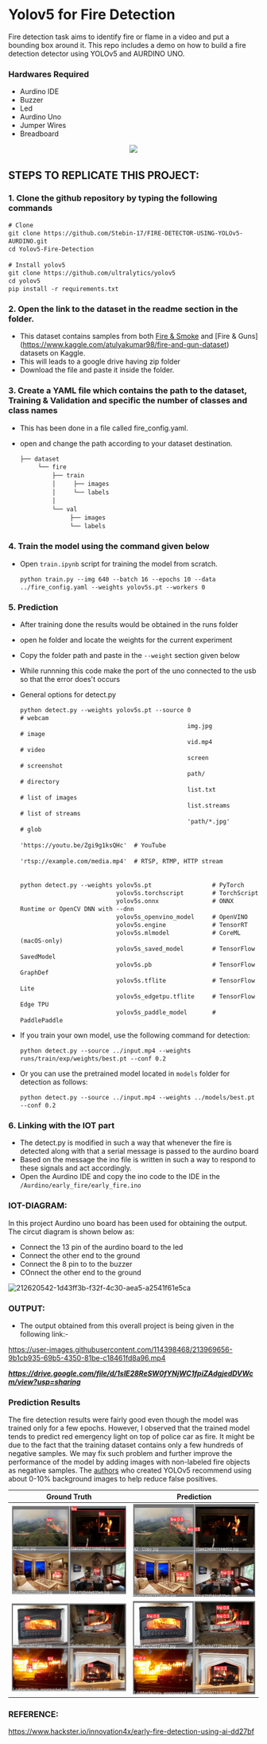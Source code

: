 # Yolov5 for Fire Detection

Fire detection task aims to identify fire or flame in a video and put a bounding box around it. This repo includes a demo on how to build a fire detection detector using YOLOv5 and AURDINO UNO. 

### Hardwares Required
 - Aurdino IDE
 - Buzzer
 - Led
 - Aurdino Uno
 - Jumper Wires
 - Breadboard


<p align="center">
  <img src="results/result.gif" />
</p>


## STEPS TO REPLICATE THIS PROJECT:

### 1. Clone the github repository by typing the following commands
```
# Clone
git clone https://github.com/Stebin-17/FIRE-DETECTOR-USING-YOLOv5-AURDINO.git
cd Yolov5-Fire-Detection

# Install yolov5
git clone https://github.com/ultralytics/yolov5  
cd yolov5
pip install -r requirements.txt

```
### 2. Open the link to the dataset in the readme section in the folder. 

  - This dataset contains samples from both [Fire & Smoke](https://www.kaggle.com/dataclusterlabs/fire-and-smoke-dataset) and [Fire & Guns]                                 (https://www.kaggle.com/atulyakumar98/fire-and-gun-dataset) datasets on Kaggle.
  - This will leads to a google drive having zip folder
  - Download the file and paste it inside the folder.
          
### 3. Create a YAML file which contains the path to the dataset, Training & Validation and specific the number of classes and class names

  - This has been done in a file called fire_config.yaml.
  - open and change the path according to your dataset destination.
  
      ```bash
    ├── dataset
           └── fire
               ├── train
               │     ├── images
               │     └── labels
               │ 
               └── val
                    ├── images
                    └── labels
    ```
 
  
### 4. Train the model using the command given below

  - Open ```train.ipynb``` script for training the model from scratch. 
    ```
    python train.py --img 640 --batch 16 --epochs 10 --data ../fire_config.yaml --weights yolov5s.pt --workers 0
    ```
### 5. Prediction
   - After training done the results would be obtained in the runs folder
   - open he folder and locate the weights for the current experiment
   - Copy the folder path and paste in the ```--weight``` section given below
   - While runnning this code make the port of the uno connected to the usb so that the error does't occurs
   - General options for detect.py
      
      ```
      python detect.py --weights yolov5s.pt --source 0                               # webcam
                                                     img.jpg                         # image
                                                     vid.mp4                         # video
                                                     screen                          # screenshot
                                                     path/                           # directory
                                                     list.txt                        # list of images
                                                     list.streams                    # list of streams
                                                     'path/*.jpg'                    # glob
                                                     'https://youtu.be/Zgi9g1ksQHc'  # YouTube
                                                     'rtsp://example.com/media.mp4'  # RTSP, RTMP, HTTP stream
                                                     
                                                     
      python detect.py --weights yolov5s.pt                 # PyTorch
                                 yolov5s.torchscript        # TorchScript
                                 yolov5s.onnx               # ONNX Runtime or OpenCV DNN with --dnn
                                 yolov5s_openvino_model     # OpenVINO
                                 yolov5s.engine             # TensorRT
                                 yolov5s.mlmodel            # CoreML (macOS-only)
                                 yolov5s_saved_model        # TensorFlow SavedModel
                                 yolov5s.pb                 # TensorFlow GraphDef
                                 yolov5s.tflite             # TensorFlow Lite
                                 yolov5s_edgetpu.tflite     # TensorFlow Edge TPU
                                 yolov5s_paddle_model       # PaddlePaddle
      ```

   - If you train your own model, use the following command for detection:
      ```
      python detect.py --source ../input.mp4 --weights runs/train/exp/weights/best.pt --conf 0.2
      ```
   
   - Or you can use the pretrained model located in ```models``` folder for detection as follows:
      ```
      python detect.py --source ../input.mp4 --weights ../models/best.pt --conf 0.2
      ```
### 6. Linking with the IOT part
  - The detect.py is modified in such a way that whenever the fire is detected along with that a serial message is passed to the aurdino board 
  - Based on the message the ino file is written in such a way to respond to these signals and act accordingly.
  - Open the Aurdino IDE and copy the ino code to the IDE in the ```/Aurdino/early_fire/early_fire.ino```



### IOT-DIAGRAM:

In this project Aurdino uno board has been used for obtaining the output. The circut diagram is shown below as:

+ Connect the 13 pin of the aurdino board to the led
+ Connect the other end to the ground
+ Connect the 8 pin to to the buzzer 
+ COnnect the other end to the ground

![212620542-1d43ff3b-f32f-4c30-aea5-a2541f61e5ca](https://user-images.githubusercontent.com/114398468/213150218-d20e96ad-869a-4cf4-a4d3-c8f630dc34f7.jpg)




### OUTPUT:
- The output obtained from this overall project is being given in the following link:-

https://user-images.githubusercontent.com/114398468/213969656-9b1cb935-69b5-4350-81be-c18461fd8a96.mp4

___https://drive.google.com/file/d/1sIE28ReSW0fYNjWC1fpiZAdgjedDVWcm/view?usp=sharing___

### Prediction Results
The fire detection results were fairly good even though the model was trained only for a few epochs. However, I observed that the trained model tends to predict red emergency light on top of police car as fire. It might be due to the fact that the training dataset contains only a few hundreds of negative samples. We may fix such problem and further improve the performance of the model by adding images with non-labeled fire objects as negative samples. The [authors](https://github.com/ultralytics/yolov5/wiki/Tips-for-Best-Training-Results) who created YOLOv5 recommend using about 0-10% background images to help reduce false positives. 

| Ground Truth | Prediction | 
| :-: | :-: |
| ![](results/val_batch2_labels_1.jpg) | ![](results/val_batch2_pred_1.jpg) |
| ![](results/val_batch2_labels_2.jpg) | ![](results/val_batch2_pred_2.jpg) | 

### REFERENCE:
https://www.hackster.io/innovation4x/early-fire-detection-using-ai-dd27bf
